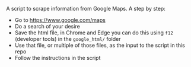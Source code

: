 A script to scrape information from Google Maps. A step by step:
- Go to https://www.google.com/maps
- Do a search of your desire
- Save the html file, in Chrome and Edge you can do this using `f12` (developer tools) in the `google_html/` folder
- Use that file, or multiple of those files, as the input to the script in this repo
- Follow the instructions in the script
